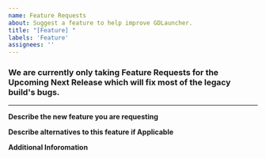```yaml
---
name: Feature Requests
about: Suggest a feature to help improve GDLauncher.
title: "[Feature] "
labels: 'Feature'
assignees: ''
---
```

### We are currently only taking Feature Requests for the Upcoming Next Release which will fix most of the legacy build's bugs.
---


**Describe the new feature you are requesting**


**Describe alternatives to this feature if Applicable**


**Additional Inforomation**
